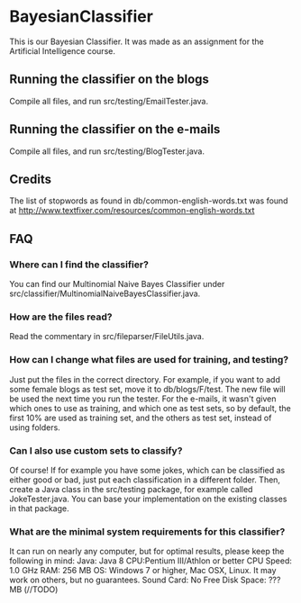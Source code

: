 # BayesianClassifier
This is our Bayesian Classifier. It was made as an assignment for the Artificial Intelligence course. 

## Running the classifier on the blogs
Compile all files, and run src/testing/EmailTester.java.

## Running the classifier on the e-mails
Compile all files, and run src/testing/BlogTester.java.

## Credits
The list of stopwords as found in db/common-english-words.txt was found at http://www.textfixer.com/resources/common-english-words.txt

## FAQ

### Where can I find the classifier?
You can find our Multinomial Naive Bayes Classifier under src/classifier/MultinomialNaiveBayesClassifier.java.

### How are the files read?
Read the commentary in src/fileparser/FileUtils.java.

### How can I change what files are used for training, and testing?
Just put the files in the correct directory. For example, if you want to add some female blogs as test set, move it to db/blogs/F/test. The new file will be used the next time you run the tester. For the e-mails, it wasn't given which ones to use as training, and which one as test sets, so by default, the first 10% are used as training set, and the others as test set, instead of using folders.

### Can I also use custom sets to classify?
Of course! If for example you have some jokes, which can be classified as either good or bad, just put each classification in a different folder. Then, create a Java class in the src/testing package, for example called JokeTester.java. You can base your implementation on the existing classes in that package. 

### What are the minimal system requirements for this classifier?
It can run on nearly any computer, but for optimal results, please keep the following in mind:
Java: Java 8
CPU:Pentium III/Athlon or better
CPU Speed: 1.0 GHz
RAM: 256 MB
OS:	Windows 7 or higher, Mac OSX, Linux. It may work on others, but no guarantees.
Sound Card:	No
Free Disk Space: ??? MB (//TODO)
